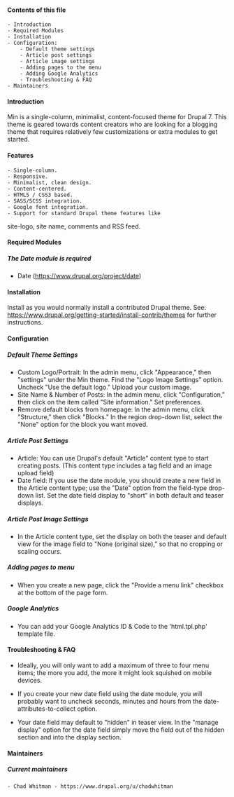 #### Contents of this file

	- Introduction
	- Required Modules
	- Installation
	- Configuration:
		- Default theme settings
		- Article post settings
		- Article image settings
		- Adding pages to the menu
		- Adding Google Analytics
		- Troubleshooting & FAQ
	- Maintainers

#### Introduction

Min is a single-column, minimalist, content-focused 
theme for Drupal 7. This theme is geared towards content 
creators who are looking for a blogging theme that requires 
relatively few customizations or extra modules to get started.

#### Features

	- Single-column.
	- Responsive.
	- Minimalist, clean design.
	- Content-centered.
	- HTML5 / CSS3 based.
	- SASS/SCSS integration.
	- Google font integration.
	- Support for standard Drupal theme features like 
  site-logo, site name, comments and RSS feed.

#### Required Modules

##### The Date module is required

  - Date (https://www.drupal.org/project/date)

#### Installation

Install as you would normally install a contributed Drupal theme. See:
https://www.drupal.org/getting-started/install-contrib/themes for further
instructions.


#### Configuration

##### Default Theme Settings

  - Custom Logo/Portrait: In the admin menu, click "Appearance," then "settings" 
    under the Min theme. Find the "Logo Image Settings" option. 
    Uncheck "Use the default logo." Upload your custom image.
  - Site Name & Number of Posts: In the admin menu, click "Configuration," 
    then click on the item called "Site information." Set preferences.
  - Remove default blocks from homepage: In the admin menu, click "Structure," 
    then click "Blocks." In the region drop-down list, select the "None" option
    for the block you want moved.

##### Article Post Settings

  - Article: You can use Drupal's default "Article" content type to start 
    creating posts. (This content type includes a tag field and an image 
    upload field)
  - Date field: If you use the date module, you should create a new field 
    in the Article content type; use the "Date" option from the field-type 
    drop-down list. Set the date field display to "short" in both default 
    and teaser displays.
  
##### Article Post Image Settings

  - In the Article content type, set the display on both the teaser and 
    default view for the image field to "None (original size)," so that 
    no cropping or scaling occurs.

##### Adding pages to menu

  - When you create a new page, click the "Provide a menu link" checkbox at the 
    bottom of the page form.

##### Google Analytics

  - You can add your Google Analytics ID & Code to the 'html.tpl.php' template file.

#### Troubleshooting & FAQ

- Ideally, you will only want to add a maximum of three to four menu items;
  the more you add, the more it might look squished on mobile devices.

- If you create your new date field using the date module, you will probably 
  want to uncheck seconds, minutes and hours from the 
  date-attributes-to-collect option.
  
- Your date field may default to "hidden" in teaser view. In 
  the "manage display" option for the date field simply move the field out of 
  the hidden section and into the display section.
  
#### Maintainers

##### Current maintainers

	- Chad Whitman - https://www.drupal.org/u/chadwhitman
